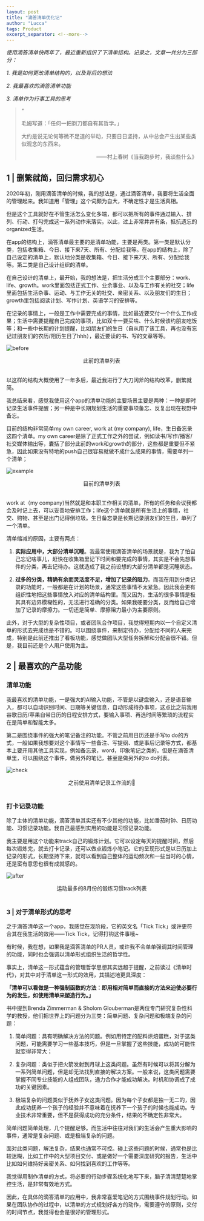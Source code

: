 ```yaml
---
layout: post
title: "滴答清单优化记"
author: "Lucca"
tags: Product
excerpt_separator: <!--more-->
---
```


_使用滴答清单快两年了，最近重新组织了下清单结构。记录之，文章一共分为三部分：_

_1. 我是如何更改清单结构的，以及背后的想法_

_2. 我最喜欢的滴答清单功能_

_3. 清单作为行事工具的思考_ <!--more-->

> “
>  
> 毛姆写道：「任何一把剃刀都自有其哲学。」
>  
> 大约是说无论何等微不足道的举动，只要日日坚持，从中总会产生出某些类似观念的东西来。
> <div style="text-align: right">——村上春树《当我跑步时，我谈些什么》<div>

## 1 | 删繁就简，回归需求初心

2020年初，刚用滴答清单的时候，我的想法是，通过滴答清单，我要将生活全面的管理起来。我知道用「管理」这个词颇为自大，不确定性才是生活真相。

但是这个工具就好在不管生活怎么变化多端，都可以把所有的事件通过输入、排列、行动、打勾完成这一系列动作来落实。以此，过上非常井井有条，抵抗遗忘的organized生活。

在app的结构上，滴答清单最主要的是清单功能，主要是两类。第一类是默认分类，包括收集箱、今日、接下来7天、所有、分配给我等。在app的结构上，除了自己设定的清单上，默认地分类是收集箱、今日、接下来7天、所有、分配给我等。第二类是自己设计组织的清单。

在自己设计的清单上，最开始，我的想法是，把生活分成三个主要部分：work、life、growth。work里面包括正式工作、业余事业、以及与工作有关的社交；life里面包括生活杂事、运动、与工作无关的社交、亲密关系、以及朋友们的生日；growth里包括阅读计划、写作计划、英语学习的安排等。

在记录的事情上，一般是工作中需要完成的事情，比如最近要交付一个什么工作成果；生活中需要提醒自己完成的事项，比如双十一要买啥、什么时候该约朋友吃饭等；和一些中长期的计划提醒，比如朋友们的生日（自从用了该工具，再也没有忘记过朋友们的农历/阳历生日了hhh），最近要读的书、写的文章等等。

![before](../_pages/files/tiktik/640%20(8).jpeg)
<center>此前的清单列表</center>
<br>

以这样的结构大概使用了一年多后，最近我进行了大刀阔斧的结构改革，删繁就简。

我总结来看，感觉我使用这个app的清单功能的主要场景主要是两种：一种是即时记录生活事件提醒；另一种是中长期规划生活的重要事项备忘、反复出现在视野中备忘。

目前的结构非常简单my own career, work at (my company), life，生日备忘录这四个清单。my own career是除了正式工作之外的尝试，例如读书/写作/播客/社交媒体输出等，囊括了部分此前的work和growth的部分，这些都是重要但不紧急，因此如果没有特地的push自己很容易就做不成什么成果的事情，需要单列一个清单；

![example](../_pages/files/tiktik/640.jpeg)
<center>目前的清单列表</center>
<br>

work at（my company)当然就是和本职工作相关的清单，所有的任务和会议我都会及时记上去，可以妥善地安排工作；life这个清单就是所有生活上的事情，社交、购物、甚至是出门记得倒垃圾。生日备忘录是长期记录朋友们的生日，单列了一个清单。

清单缩减的原因，主要有两点：

1. **实际应用中，大部分清单沉睡**。我最常使用滴答清单的场景就是，我为了怕自己忘记啥事儿，赶快在收集箱里记下时间和要完成的事情，其实是不会先想事件的分类，再去记待办。这就造成了我之前设想的大部分清单都是沉睡状态。

2. **过多的分类，精确有余而灵活度不足，增加了记录的阻力**。而我在用到分类记录的功能时，一般都是在计划的场景，通常这些事情不太紧急。因此我会更有组织性地把这些事情放入对应的清单结构里。而又因为，生活的很多事情是极其具有边界模糊性的，无法进行准确的分类。如果我硬要分类，反而给自己增加了记录的摩擦力。一切还是简单、摩擦阻力最小为主要原则。

此外，对于大型的复杂性项目，或者团队合作项目，我觉得短期内以一个自定义清单的形式去完成也是不错的。可以围绕事件，来制定待办，分配给不同的人来完成，特别是此前还推出了看板功能，感觉做团队大型任务拆解和分配会很不错。但是，我目前还是个人用户使用为主。

## 2 | 最喜欢的产品功能

### 清单功能

我最喜欢的清单功能，一是强大的AI输入功能，不管是以键盘输入，还是语音输入，都可以自动识别时间、日期等关键信息，自动形成待办事项，这点比之前我用谷歌日历/苹果自带日历的日程安排方式，要输入事项、再选时间等繁琐的流程实在是简单和智能太多。

第二是围绕事件的强大的笔记备注的功能。不管之前用日历还是手写to do的方式，一般如果我想要对这个事情写一些备注、写提纲、或是事后记录等方式，都基本上要开用其他工具实现，例如备忘录，word，印象笔记之类的。但是在滴答清单里，可以围绕这个事件，做另外的笔记，甚至是做另外的to do列表。

![check](../_pages/files/tiktik/640.png)
<center>之前使用清单记录工作流的🌰</center>
<br>

### 打卡记录功能

除了主体的清单功能，滴答清单其实还有不少其他的功能，比如番茄时钟、日历功能、习惯记录功能。我自己最感到实用的功能是习惯记录功能。

我主要是用这个功能来track自己的锻炼计划。它可以设定每天的提醒时间，然后每次锻炼完，就去打卡记录，还可以做点锻炼小笔记。它的呈现形式是以日历加上记录的形式，长期坚持下来，就可以看到自己整体的运动频次和一些当时的心情，还是蛮有意思也很有成就感的。

![after](../_pages/files/tiktik/640%20(1).png)
<center>运动最多的8月份的锻炼习惯track列表</center>
<br>

### 3 | 对于清单形式的思考

之于滴答清单这一个app，我感觉在现阶段，它的英文名「Tick Tick」或许更符合其在我生活的效用——Tick Tick，记得打钩这件事哦~

有时候，我在想，如果我是滴答清单的PR人员，或许我不会单单强调其时间管理的功能，同时也会强调以清单形式组织生活的哲学性。

事实上，清单这一形式蕴含的管理哲学思想其实远超于提醒，之前读过《清单时代》，对其中对于清单这一形式的效用，其描述地更具深度：

**「清单可以看做是一种强制函数的方法：即用相对简单而直接的方法来迫使必要行为的发生，如使用清单来塑造行为。」**

书中提到Brenda Zimmerman & Sholom Glouberman是两位专门研究复杂性科学的教授，他们把世界上的问题分为三类：简单问题、复杂问题和极端复杂的问题：

1. 简单问题：具有明确解决方法的问题。例如用特定的配料烘焙蛋糕，对于这类问题，可能需要学习一些基本技巧，但是一旦掌握了这些技能，成功的可能性就变得非常大；

2. 复杂问题：类似于把火箭发射到月球上这类问题。虽然有时候可以将其分解为一系列简单问题，但是却无法找到直接的解决方案。一般来说，这类问题需要掌握不同专业技能的人组成团队，通力合作才能成功解决。时机和协调成了成功的关键因素。

3. 极端复杂的问题类似于抚养子女这类问题。因为每个子女都是独一无二的，因此成功抚养一个孩子的经验并不意味着在抚养下一个孩子的时候也能成功。专业技术非常重要，但不是获得成功的充分条件，结果的不确定性非常大。

简单问题简单处理，几个提醒足够。而生活中往往对我们的生活会产生重大影响的事件，通常是复杂问题、或是极端复杂的问题。

面对此类问题，解法复杂，结果也通常不可控。碰上这些问题的时候，通常也是比较迷糊，比如工作中的大型项目交付、或是做好一个需要深度研究的报告，生活中比如如何维持好亲密关系、如何找到喜欢的工作等等。

我觉得用制作清单的方式，将必要的行动步骤系统化地写下来，脑子清清楚楚地掌控生活，是非常有效地方式。

因此，在具体的滴答清单的应用中，我非常喜爱笔记的方式围绕事件规划行动。如果在团队协作的过程中，以清单的方式规划好各方的动作，需要遵守的原则，交付的时间节点，我觉得也会是很好的管理形式。